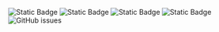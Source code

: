 ![Static Badge](https://img.shields.io/badge/blacklists-60-000000) ![Static Badge](https://img.shields.io/badge/blacklisted-3006950-cc0000) ![Static Badge](https://img.shields.io/badge/whitelisted-2242-00CC00) ![Static Badge](https://img.shields.io/badge/streaming_blacklist-28106-000000) ![GitHub issues](https://img.shields.io/github/issues/fabriziosalmi/blacklists)
